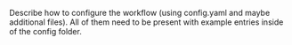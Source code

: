 Describe how to configure the workflow (using config.yaml and maybe additional files).
All of them need to be present with example entries inside of the config folder.

